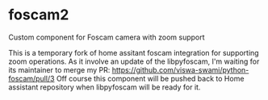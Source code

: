# foscam2
Custom component for Foscam camera with zoom support

This is a temporary fork of home assitant foscam integration for supporting zoom operations.
As it involve an update of the libpyfoscam, I'm waiting for its maintainer to merge my PR:
https://github.com/viswa-swami/python-foscam/pull/3
Off course this component will be pushed back to Home assistant repository when libpyfoscam will be ready for it.
